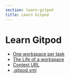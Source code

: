```yaml
---
section: learn-gitpod
title: Learn Gitpod
---
```


<script context="module">
  export const prerender = true;
</script>

# Learn Gitpod

- [One workspace per task](/docs/introduction/learn-gitpod/one-workspace-per-task)
- [The Life of a workspace](/docs/configure/workspaces/workspace-lifecycle)
- [Context URL](/docs/introduction/learn-gitpod/context-url)
- [.gitpod.yml](/docs/introduction/learn-gitpod/configuring-gitpod)
